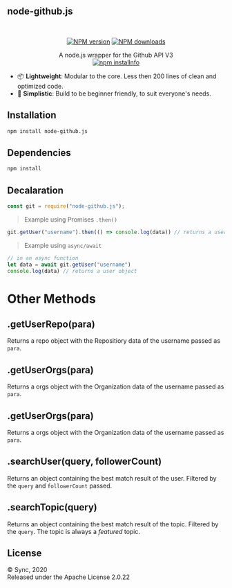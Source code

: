 ## node-github.js

<div align="center">
  </br>
    <p>
    <a href="https://www.npmjs.com/package/node-github.js"><img src="https://img.shields.io/npm/v/node-github.js.svg?maxAge=3600" alt="NPM version" /></a>
    <a href="https://www.npmjs.com/package/node-github.js"><img src="https://img.shields.io/npm/dt/node-github.js.svg?maxAge=3600" alt="NPM downloads" /></a>
  <p>
    A node.js wrapper for the Github API V3</br>
    <a href="https://nodei.co/npm/node-github.js/"><img src="https://nodei.co/npm/node-github.js.png?downloads=true&stars=true" alt="npm installnfo" /></a>

  </p>
  <p>

</div>

- 📦 **Lightweight**: Modular to the core. Less then 200 lines of clean and optimized code.
- 🔰  **Simplistic**:  Build to be beginner friendly, to suit everyone's needs.
  
## Installation

```bash
npm install node-github.js
```

## Dependencies

```bash
npm install
```


## Decalaration
```js
const git = require("node-github.js");
```

> Example using Promises `.then()`
```js
git.getUser("username").then(() => console.log(data)) // returns a user object
```

> Example using `async/await`
```js
// in an async function
let data = await git.getUser("username")
console.log(data) // returns a user object
```

# Other Methods

## .getUserRepo(para) 

Returns a repo object with the Repositiory data of the username passed as `para`.

## .getUserOrgs(para)

Returns a orgs object with the Organization data of the username passed as `para`.

## .getUserOrgs(para)

Returns a orgs object with the Organization data of the username passed as `para`.

## .searchUser(query, followerCount)

Returns an object containing the best match result of the user. Filtered by the `query` and `followerCount` passed.

## .searchTopic(query)

Returns an object containing the best match result of the topic. Filtered by the `query`. The topic is always a *featured* topic.

## License

&copy; Sync, 2020</br>
Released under the Apache License 2.0.22